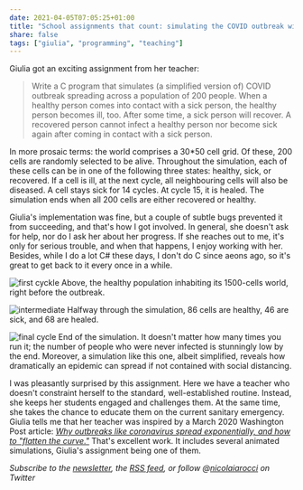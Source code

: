```yaml
---
date: 2021-04-05T07:05:25+01:00
title: "School assignments that count: simulating the COVID outbreak with the C language"
share: false
tags: ["giulia", "programming", "teaching"]
---
```

Giulia got an exciting assignment from her teacher: 

> Write a C program that simulates (a simplified version of) COVID outbreak
> spreading across a population of 200 people. When a healthy person comes into
> contact with a sick person, the healthy person becomes ill, too. After some
> time, a sick person will recover. A recovered person cannot infect a healthy
> person nor become sick again after coming in contact with a sick person.

In more prosaic terms: the world comprises a 30*50 cell grid. Of these, 200
cells are randomly selected to be alive. Throughout the simulation, each of
these cells can be in one of the following three states: healthy, sick, or
recovered. If a cell is ill, at the next cycle, all neighbouring cells will
also be diseased. A cell stays sick for 14 cycles. At cycle 15, it is healed.
The simulation ends when all 200 cells are either recovered or healthy.

Giulia's implementation was fine, but a couple of subtle bugs prevented it from
succeeding, and that's how I got involved. In general, she doesn't ask for
help, nor do I ask her about her progress. If she reaches out to me, it's only
for serious trouble, and when that happens, I enjoy working with her. Besides,
while I do a lot C# these days, I don't do C since aeons ago, so it's great to
get back to it every once in a while.

![first cyckle](/images/covid-sim-prima-esecuzione.png)
Above, the healthy population inhabiting its 1500-cells world, right before the outbreak.

![intermediate](/images/covid-sim-esecuzione-intermedia.png)
Halfway through the simulation, 86 cells are healthy, 46 are sick, and 68 are
healed.

![final cycle](/images/covid-sim-ultima-esecuzione.png)
End of the simulation. It doesn't matter how many times you run it; the number
of people who were never infected is stunningly low by the end. Moreover,
a simulation like this one, albeit simplified, reveals how dramatically an epidemic
can spread if not contained with social distancing.

I was pleasantly surprised by this assignment. Here we have a teacher who
doesn't constraint herself to the standard, well-established routine. Instead,
she keeps her students engaged and challenges them. At the same time, she takes
the chance to educate them on the current sanitary emergency. Giulia tells me
that her teacher was inspired by a March 2020 Washington Post article: *[Why
outbreaks like coronavirus spread exponentially, and how to "flatten the
curve."][1]* That's excellent work. It includes several animated simulations,
Giulia's assignment being one of them.


*Subscribe to the [newsletter][nl], the [RSS feed][rss], or follow @[nicolaiarocci][tw] on Twitter*

 [1]: https://www.washingtonpost.com/graphics/2020/world/corona-simulator/
 [rss]: https://nicolaiarocci.com/index.xml
 [tw]: http://twitter.com/nicolaiarocci
 [nl]: https://nicolaiarocci.substack.com
